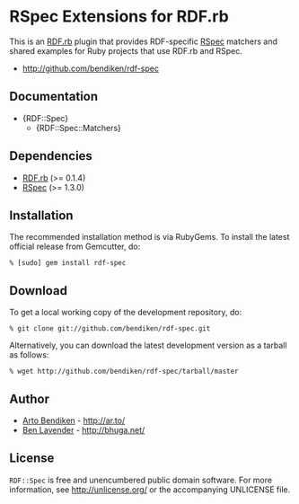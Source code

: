 RSpec Extensions for RDF.rb
===========================

This is an [RDF.rb][] plugin that provides RDF-specific [RSpec][] matchers
and shared examples for Ruby projects that use RDF.rb and RSpec.

* <http://github.com/bendiken/rdf-spec>

Documentation
-------------

* {RDF::Spec}
  * {RDF::Spec::Matchers}

Dependencies
------------

* [RDF.rb](http://gemcutter.org/gems/rdf) (>= 0.1.4)
* [RSpec](http://gemcutter.org/gems/rspec) (>= 1.3.0)

Installation
------------

The recommended installation method is via RubyGems. To install the latest
official release from Gemcutter, do:

    % [sudo] gem install rdf-spec

Download
--------

To get a local working copy of the development repository, do:

    % git clone git://github.com/bendiken/rdf-spec.git

Alternatively, you can download the latest development version as a tarball
as follows:

    % wget http://github.com/bendiken/rdf-spec/tarball/master

Author
------

* [Arto Bendiken](mailto:arto.bendiken@gmail.com) - <http://ar.to/>
* [Ben Lavender](mailto:blavender@gmail.com) - <http://bhuga.net/>

License
-------

`RDF::Spec` is free and unencumbered public domain software. For more
information, see <http://unlicense.org/> or the accompanying UNLICENSE file.

[RDF.rb]: http://rdf.rubyforge.org/
[RSpec]:  http://rspec.info/
